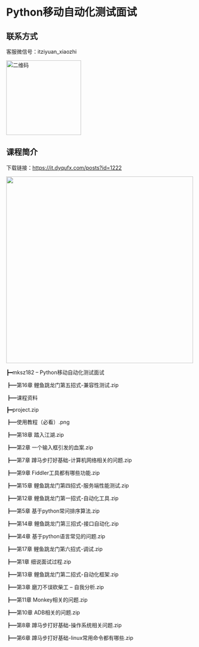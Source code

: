 # Python移动自动化测试面试

## 联系方式

客服微信号：itziyuan_xiaozhi

<img src="https://ziyuanyun.oss-cn-guangzhou.aliyuncs.com/common/20240614073449/666b82192834a.jpg" width="200" height="200" alt="二维码">

## 课程简介

下载链接：https://it.dyqufx.com/posts?id=1222

<img src="https://ziyuanyun.oss-cn-guangzhou.aliyuncs.com/yun/20240515153641/66446609a7eed.jpg" width="500" alt="">

  ┣━mksz182 &#8211; Python移动自动化测试面试

 ┣━第16章 鲤鱼跳龙门第五招式-兼容性测试.zip

 ┣━课程资料

 ┣━project.zip

 ┣━使用教程（必看）.png

 ┣━第18章 踏入江湖.zip

 ┣━第2章 一个输入框引发的血案.zip

 ┣━第7章 蹲马步打好基础-计算机网络相关的问题.zip

 ┣━第9章 Fiddler工具都有哪些功能.zip

 ┣━第15章 鲤鱼跳龙门第四招式-服务端性能测试.zip

 ┣━第12章 鲤鱼跳龙门第一招式-自动化工具.zip

 ┣━第5章 基于python常问排序算法.zip

 ┣━第14章 鲤鱼跳龙门第三招式-接口自动化.zip

 ┣━第4章 基于python语言常见的问题.zip

 ┣━第17章 鲤鱼跳龙门第六招式-调试.zip

 ┣━第1章 细说面试过程.zip

 ┣━第13章 鲤鱼跳龙门第二招式-自动化框架.zip

 ┣━第3章 磨刀不误砍柴工 &#8211; 自我分析.zip

 ┣━第11章 Monkey相关的问题.zip

 ┣━第10章 ADB相关的问题.zip

 ┣━第8章 蹲马步打好基础-操作系统相关问题.zip

 ┣━第6章 蹲马步打好基础-linux常用命令都有哪些.zip

  